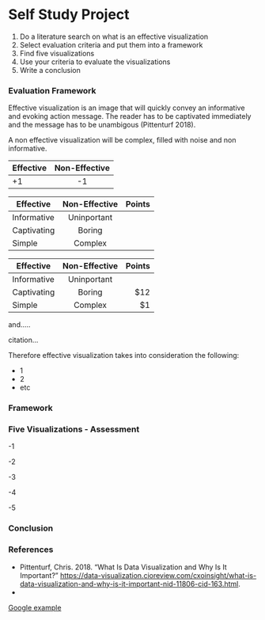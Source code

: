 # Self Study Project 

1. Do a literature search on what is an effective visualization
2. Select evaluation criteria and put them into a framework
3. Find five visualizations
4. Use your criteria to evaluate the visualizations
5. Write a conclusion

### Evaluation Framework
Effective visualization is an image that will quickly convey an informative and evoking action message. The reader has to be
captivated immediately and the message has to be unambigous (Pittenturf 2018).

A non effective visualization will be complex, filled with noise and non informative.


| Effective     | Non-Effective |
| ------------- |:-------------:|
| +1            |   -1          | 



| Effective     | Non-Effective | Points|
| ------------- |:-------------:| -----:|
| Informative   | Uninportant   |       |
| Captivating   | Boring        |       |
| Simple        | Complex       |       |



| Effective     | Non-Effective | Points  |
| ------------- |:-------------:| -----:|
| Informative   | Uninportant   |  |
| Captivating   | Boring        |   $12 |
| Simple        | Complex       |    $1 |
and.....

citation...

Therefore effective visualization takes into consideration the following:
- 1
- 2 
- etc

### Framework



### Five Visualizations - Assessment

-1

-2

-3

-4

-5

### Conclusion



### References
- Pittenturf, Chris. 2018. “What Is Data Visualization and Why Is It Important?” https://data-visualization.cioreview.com/cxoinsight/what-is-data-visualization-and-why-is-it-important-nid-11806-cid-163.html.
-




[Google example][Link1]

[Link1]: https://www.google.com/
